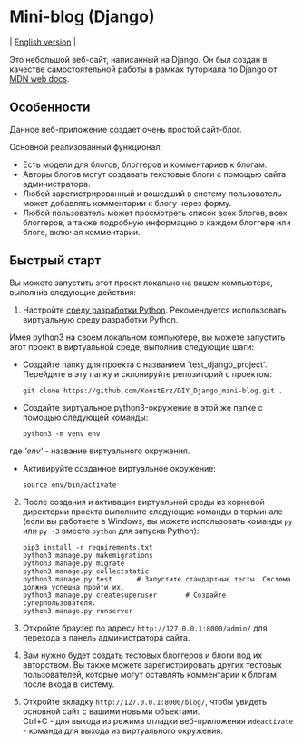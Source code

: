 # Mini-blog (Django)

| [English version](https://github.com/KonstErz/DIY_Django_mini-blog/blob/master/README.md) |

Это небольшой веб-сайт, написанный на Django.
Он был создан в качестве самостоятельной работы в рамках туториала по Django от [MDN web docs](https://developer.mozilla.org/ru/docs/Learn/Server-side/Django/django_assessment_blog).


## Особенности

Данное веб-приложение создает очень простой сайт-блог.

Основной реализованный функционал:

+ Есть модели для блогов, блоггеров и комментариев к блогам.
+ Авторы блогов могут создавать текстовые блоги с помощью сайта администратора.
+ Любой зарегистрированный и вошедший в систему пользователь может добавлять комментарии к блогу через форму.
+ Любой пользователь может просмотреть список всех блогов, всех блоггеров, а также подробную информацию о каждом блоггере или блоге, включая комментарии.


## Быстрый старт

Вы можете запустить этот проект локально на вашем компьютере, выполнив следующие действия:

1. Настройте [среду разработки Python](https://developer.mozilla.org/ru/docs/Learn/Server-side/Django/development_environment). Рекомендуется использовать виртуальную среду разработки Python.  

Имея python3 на своем локальном компьютере, вы можете запустить этот проект в виртуальной среде, выполнив следующие шаги:  

+ Создайте папку для проекта с названием 'test_django_project'. Перейдите в эту папку и склонируйте репозиторий с проектом:

    ```
    git clone https://github.com/KonstErz/DIY_Django_mini-blog.git .
    ```

+ Создайте виртуальное python3-окружение в этой же папке с помощью следующей команды:

    ```
    python3 -m venv env
    ```

где *'env'* - название виртуального окружения.

+ Активируйте созданное виртуальное окружение:

    ```
    source env/bin/activate
    ```

2. После создания и активации виртуальной среды из корневой директории проекта выполните следующие команды в терминале (если вы работаете в Windows, вы можете использовать команды `py` или `py -3` вместо `python` для запуска Python):

    ```
    pip3 install -r requirements.txt
    python3 manage.py makemigrations
    python3 manage.py migrate
    python3 manage.py collectstatic
    python3 manage.py test      # Запустите стандартные тесты. Система должна успешна пройти их.
    python3 manage.py createsuperuser       # Создайте суперпользователя.
    python3 manage.py runserver
    ```

3. Откройте браузер по адресу `http://127.0.0.1:8000/admin/` для перехода в панель администратора сайта.
4. Вам нужно будет создать тестовых блоггеров и блоги под их авторством. Вы также можете зарегистрировать других тестовых пользователей, которые могут оставлять комментарии к блогам после входа в систему.
5. Откройте вкладку `http://127.0.0.1:8000/blog/`, чтобы увидеть основной сайт с вашими новыми объектами.  
Ctrl+C - для выхода из режима отладки веб-приложения и`deactivate` - команда для выхода из виртуального окружения.

